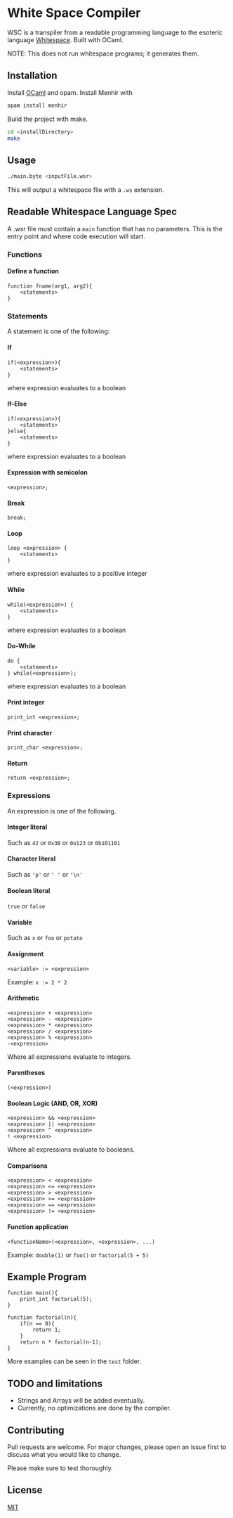 # White Space Compiler

WSC is a transpiler from a readable programming language to the esoteric language [Whitespace](https://esolangs.org/wiki/Whitespace). Built with OCaml.

NOTE: This does not run whitespace programs; it generates them.

## Installation

Install [OCaml](http://ocaml.org/) and opam.
Install Menhir with
```bash
opam install menhir
```

Build the project with make.
```bash
cd <installDirectory>
make
```

## Usage

```bash
./main.byte <inputFile.wsr>
```
This will output a whitespace file with a `.ws` extension.

## Readable Whitespace Language Spec
A .wsr file must contain a `main` function that has no parameters. This is the entry point and where code execution will start.

### Functions
#### Define a function
```
function fname(arg1, arg2){
    <statements>
}
```

### Statements
A statement is one of the following:

#### If
```
if(<expression>){
    <statements>
}
```
where expression evaluates to a boolean
#### If-Else
```
if(<expression>){
    <statements>
}else{
    <statements>
}
```
where expression evaluates to a boolean
#### Expression with semicolon
```
<expression>;
```
#### Break
```
break;
```
#### Loop
```
loop <expression> {
    <statements>
}
```
where expression evaluates to a positive integer

#### While
```
while(<expression>) {
    <statements>
}
```
where expression evaluates to a boolean

#### Do-While
```
do {
    <statements>
} while(<expression>);
```
where expression evaluates to a boolean

#### Print integer
```
print_int <expression>;
```
#### Print character
```
print_char <expression>;
```
#### Return
```
return <expression>;
```

### Expressions
An expression is one of the following.

#### Integer literal
Such as `42` or `0x3B` or `0o123` or `0b101101`

#### Character literal
Such as `'p'` or `' '` or `'\n'`

#### Boolean literal
`true` or `false`

#### Variable
Such as `x` or `foo` or `potato`

#### Assignment
```
<variable> := <expression>
```
Example: `x := 2 * 2`

#### Arithmetic
```
<expression> + <expression>
<expression> - <expression>
<expression> * <expression>
<expression> / <expression>
<expression> % <expression>
-<expression>
```
Where all expressions evaluate to integers.

#### Parentheses
```
(<expression>)
```

#### Boolean Logic (AND, OR, XOR)
```
<expression> && <expression>
<expression> || <expression>
<expression> ^ <expression>
! <expression>
```
Where all expressions evaluate to booleans.

#### Comparisons
```
<expression> < <expression>
<expression> <= <expression>
<expression> > <expression>
<expression> >= <expression>
<expression> == <expression>
<expression> != <expression>
```

#### Function application
```
<functionName>(<expression>, <expression>, ...)
```

Example: `double(1)` or `foo()` or `factorial(5 + 5)`

## Example Program
```
function main(){
    print_int factorial(5);
}

function factorial(n){
    if(n == 0){
        return 1;
    }
    return n * factorial(n-1);
}
```
More examples can be seen in the `test` folder.

## TODO and limitations
- Strings and Arrays will be added eventually.
- Currently, no optimizations are done by the compiler.

## Contributing
Pull requests are welcome. For major changes, please open an issue first to discuss what you would like to change.

Please make sure to test thoroughly.

## License
[MIT](https://choosealicense.com/licenses/mit/)
